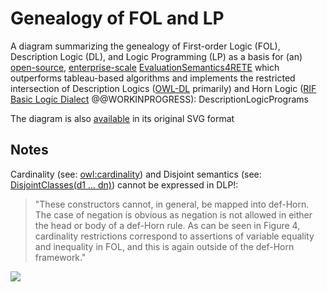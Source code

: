 # Genealogy of FOL and LP #

A diagram summarizing the genealogy of First-order Logic (FOL), Description Logic (DL), and Logic Programming (LP) as a basis for (an) [open-source](http://code.google.com/p/python-dlp/wiki/FuXi), [enterprise-scale](http://reports-archive.adm.cs.cmu.edu/anon/1995/CMU-CS-95-113.pdf) [EvaluationSemantics4RETE](EvaluationSemantics4RETE.md) which outperforms tableau-based algorithms and implements the restricted intersection of Description Logics ([OWL-DL](http://www.w3.org/TR/owl-ref/#OWLDL) primarily) and Horn Logic ([RIF Basic Logic Dialect](http://www.w3.org/2005/rules/wg/wiki/Core/Positive_Conditions) @@WORKINPROGRESS): DescriptionLogicPrograms

The diagram is also [available](http://python-dlp.googlecode.com/files/KR-Geneology.svg) in its original SVG format

## Notes ##

Cardinality (see: [owl:cardinality](http://www.w3.org/TR/owl-semantics/rdfs.html#owl_cardinality_rdf)) and Disjoint semantics (see: [DisjointClasses(d1 … dn)](http://www.w3.org/TR/owl-semantics/direct.html#owl_disjointWith_semantics)) cannot be expressed in DLP!:

> "These constructors cannot, in general, be mapped into def-Horn.
> The case of negation is obvious as negation is not allowed in either
> the head or body of a def-Horn rule. As can be seen in Figure 4,
> cardinality restrictions correspond to assertions of variable equality
> and inequality in FOL, and this is again outside of the def-Horn
> framework."

[![](http://python-dlp.googlecode.com/files/MT-KR-Geneology.png)](http://www.cs.man.ac.uk/~horrocks/Publications/download/2003/p117-grosof.pdf)